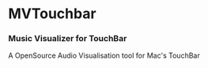 # MVTouchbar
### Music Visualizer for TouchBar
A OpenSource Audio Visualisation tool for Mac's TouchBar
